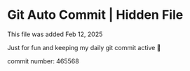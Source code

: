 # Git Auto Commit | Hidden File

This file was added Feb 12, 2025

Just for fun and keeping my daily git commit active 🤪

commit number: 465568
